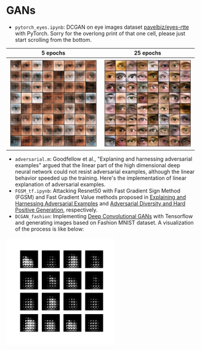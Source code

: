 # GANs
- `pytorch_eyes.ipynb`: DCGAN on eye images dataset [pavelbiz/eyes-rtte](https://www.kaggle.com/datasets/pavelbiz/eyes-rtte) with PyTorch. Sorry for the overlong print of that one cell, please just start scrolling from the bottom.

| 5 epochs  | 25 epochs |
| ------------- | ------------- |
| ![image](dcgan_5epochs.png)  | ![image](dcgan_25epochs.png)  |

- `adversarial.m`: Goodfellow et al., "Explaning and harnessing adversarial examples" argued that the linear part of the high dimensional deep neural network could not resist adversarial examples, although the linear behavior speeded up the training. Here's the implementation of linear explanation of adversarial examples.
- `FGSM_tf.ipynb`: Attacking Resnet50 with Fast Gradient Sign Method (FGSM) and Fast Gradient Value methods proposed in [Explaining and Harnessing Adversarial Examples](https://arxiv.org/pdf/1412.6572.pdf) and [Adversarial Diversity and Hard Positive Generation](https://arxiv.org/pdf/1605.01775.pdf), respectively.
- `DCGAN_fashion`: Implementing [Deep Convolutional GANs](https://arxiv.org/pdf/1511.06434.pdf) with Tensorflow and generating images based on Fashion MNIST dataset. A visualization of the process is like below:

![DCGAN on Fashion MNIST](dcgan.gif)
